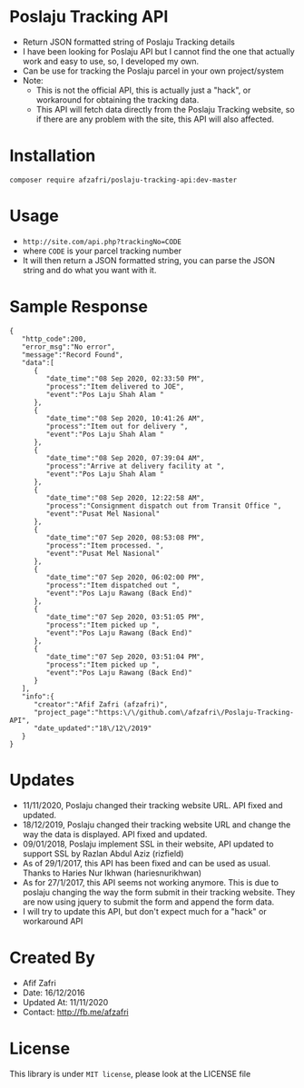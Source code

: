 # Poslaju Tracking API
- Return JSON formatted string of Poslaju Tracking details
- I have been looking for Poslaju API but I cannot find the one that actually work and easy to use, so, I developed my own.
- Can be use for tracking the Poslaju parcel in your own project/system
- Note:
  - This is not the official API, this is actually just a "hack", or workaround for obtaining the tracking data.
  - This API will fetch data directly from the Poslaju Tracking website, so if there are any problem with the site, this API will also affected.

# Installation
```composer require afzafri/poslaju-tracking-api:dev-master```

# Usage
- ```http://site.com/api.php?trackingNo=CODE```
- where ```CODE``` is your parcel tracking number
- It will then return a JSON formatted string, you can parse the JSON string and do what you want with it.

# Sample Response
```
{
   "http_code":200,
   "error_msg":"No error",
   "message":"Record Found",
   "data":[
      {
         "date_time":"08 Sep 2020, 02:33:50 PM",
         "process":"Item delivered to JOE",
         "event":"Pos Laju Shah Alam "
      },
      {
         "date_time":"08 Sep 2020, 10:41:26 AM",
         "process":"Item out for delivery ",
         "event":"Pos Laju Shah Alam "
      },
      {
         "date_time":"08 Sep 2020, 07:39:04 AM",
         "process":"Arrive at delivery facility at ",
         "event":"Pos Laju Shah Alam "
      },
      {
         "date_time":"08 Sep 2020, 12:22:58 AM",
         "process":"Consignment dispatch out from Transit Office ",
         "event":"Pusat Mel Nasional"
      },
      {
         "date_time":"07 Sep 2020, 08:53:08 PM",
         "process":"Item processed. ",
         "event":"Pusat Mel Nasional"
      },
      {
         "date_time":"07 Sep 2020, 06:02:00 PM",
         "process":"Item dispatched out ",
         "event":"Pos Laju Rawang (Back End)"
      },
      {
         "date_time":"07 Sep 2020, 03:51:05 PM",
         "process":"Item picked up ",
         "event":"Pos Laju Rawang (Back End)"
      },
      {
         "date_time":"07 Sep 2020, 03:51:04 PM",
         "process":"Item picked up ",
         "event":"Pos Laju Rawang (Back End)"
      }
   ],
   "info":{
      "creator":"Afif Zafri (afzafri)",
      "project_page":"https:\/\/github.com\/afzafri\/Poslaju-Tracking-API",
      "date_updated":"18\/12\/2019"
   }
}
```

# Updates
- 11/11/2020, Poslaju changed their tracking website URL. API fixed and updated.
- 18/12/2019, Poslaju changed their tracking website URL and change the way the data is displayed. API fixed and updated.
- 09/01/2018, Poslaju implement SSL in their website, API updated to support SSL by Razlan Abdul Aziz (rizfield)
- As of 29/1/2017, this API has been fixed and can be used as usual. Thanks to Haries Nur Ikhwan (hariesnurikhwan)
- As for 27/1/2017, this API seems not working anymore. This is due to poslaju changing the way the form submit in their tracking website. They are now using jquery to submit the form and append the form data.
- I will try to update this API, but don't expect much for a "hack" or workaround API

# Created By
- Afif Zafri
- Date: 16/12/2016
- Updated At: 11/11/2020
- Contact: http://fb.me/afzafri

# License
This library is under ```MIT license```, please look at the LICENSE file
